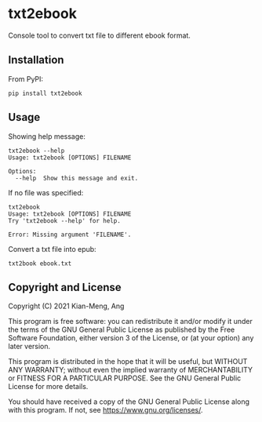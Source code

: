 # txt2ebook

Console tool to convert txt file to different ebook format.

## Installation

From PyPI:

```
pip install txt2ebook
```

## Usage

Showing help message:

```
txt2ebook --help
Usage: txt2ebook [OPTIONS] FILENAME

Options:
  --help  Show this message and exit.
```

If no file was specified:

```
txt2ebook
Usage: txt2ebook [OPTIONS] FILENAME
Try 'txt2ebook --help' for help.

Error: Missing argument 'FILENAME'.
```

Convert a txt file into epub:

```
txt2book ebook.txt
```

## Copyright and License

Copyright (C) 2021 Kian-Meng, Ang

This program is free software: you can redistribute it and/or modify
it under the terms of the GNU General Public License as published by
the Free Software Foundation, either version 3 of the License, or
(at your option) any later version.

This program is distributed in the hope that it will be useful,
but WITHOUT ANY WARRANTY; without even the implied warranty of
MERCHANTABILITY or FITNESS FOR A PARTICULAR PURPOSE.  See the
GNU General Public License for more details.

You should have received a copy of the GNU General Public License
along with this program.  If not, see <https://www.gnu.org/licenses/>.
